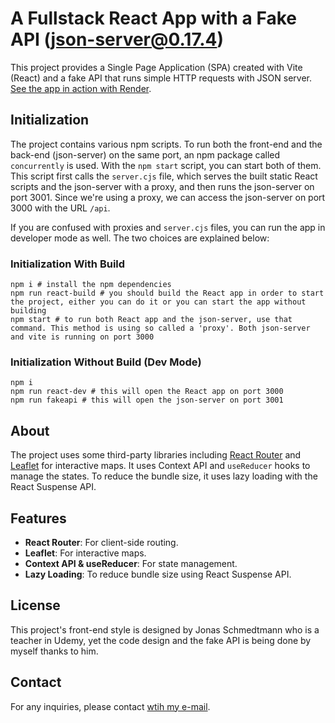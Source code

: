 # A Fullstack React App with a Fake API (json-server@0.17.4)

This project provides a Single Page Application (SPA) created with Vite (React) and a fake API that runs simple HTTP requests with JSON server. [See the app in action with Render](https://worldwise-react.onrender.com).

## Initialization

The project contains various npm scripts. To run both the front-end and the back-end (json-server) on the same port, an npm package called `concurrently` is used. With the `npm start` script, you can start both of them. This script first calls the `server.cjs` file, which serves the built static React scripts and the json-server with a proxy, and then runs the json-server on port 3001. Since we're using a proxy, we can access the json-server on port 3000 with the URL `/api`.

If you are confused with proxies and `server.cjs` files, you can run the app in developer mode as well. The two choices are explained below:

### Initialization With Build

```
npm i # install the npm dependencies
npm run react-build # you should build the React app in order to start the project, either you can do it or you can start the app without building
npm start # to run both React app and the json-server, use that command. This method is using so called a 'proxy'. Both json-server and vite is running on port 3000
```

### Initialization Without Build (Dev Mode)

```
npm i
npm run react-dev # this will open the React app on port 3000
npm run fakeapi # this will open the json-server on port 3001
```

## About

The project uses some third-party libraries including [React Router](https://reactrouter.com/en/main) and [Leaflet](https://leafletjs.com/index.html) for interactive maps. It uses Context API and `useReducer` hooks to manage the states. To reduce the bundle size, it uses lazy loading with the React Suspense API.

## Features

- **React Router**: For client-side routing.
- **Leaflet**: For interactive maps.
- **Context API & useReducer**: For state management.
- **Lazy Loading**: To reduce bundle size using React Suspense API.

## License

This project's front-end style is designed by Jonas Schmedtmann who is a teacher in Udemy, yet the code design and the fake API is being done by myself thanks to him.

## Contact

For any inquiries, please contact [wtih my e-mail](hazarnamdarrr@gmail.com).
